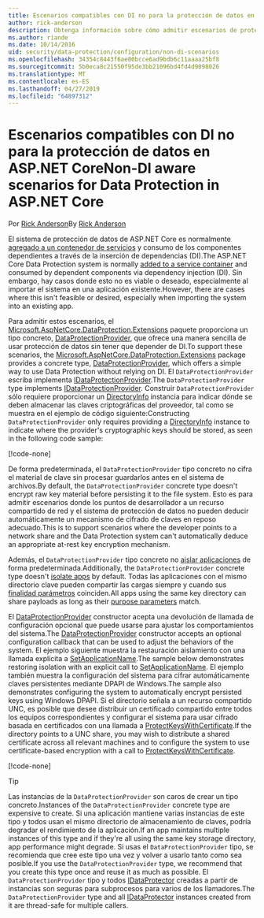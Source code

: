 ```yaml
---
title: Escenarios compatibles con DI no para la protección de datos en ASP.NET Core
author: rick-anderson
description: Obtenga información sobre cómo admitir escenarios de protección de datos donde no se puede o no desea utilizar un servicio proporcionado por la inserción de dependencias.
ms.author: riande
ms.date: 10/14/2016
uid: security/data-protection/configuration/non-di-scenarios
ms.openlocfilehash: 34354c8443f6ae00bcce6ad9bdb6c11aaaa25bf8
ms.sourcegitcommit: 5b0eca8c21550f95de3bb21096bd4fd4d9098026
ms.translationtype: MT
ms.contentlocale: es-ES
ms.lasthandoff: 04/27/2019
ms.locfileid: "64897312"
---
```

# <a name="non-di-aware-scenarios-for-data-protection-in-aspnet-core"></a><span data-ttu-id="eb2fb-103">Escenarios compatibles con DI no para la protección de datos en ASP.NET Core</span><span class="sxs-lookup"><span data-stu-id="eb2fb-103">Non-DI aware scenarios for Data Protection in ASP.NET Core</span></span>

<span data-ttu-id="eb2fb-104">Por [Rick Anderson](https://twitter.com/RickAndMSFT)</span><span class="sxs-lookup"><span data-stu-id="eb2fb-104">By [Rick Anderson](https://twitter.com/RickAndMSFT)</span></span>

<span data-ttu-id="eb2fb-105">El sistema de protección de datos de ASP.NET Core es normalmente [agregado a un contenedor de servicios](xref:security/data-protection/consumer-apis/overview) y consumo de los componentes dependientes a través de la inserción de dependencias (DI).</span><span class="sxs-lookup"><span data-stu-id="eb2fb-105">The ASP.NET Core Data Protection system is normally [added to a service container](xref:security/data-protection/consumer-apis/overview) and consumed by dependent components via dependency injection (DI).</span></span> <span data-ttu-id="eb2fb-106">Sin embargo, hay casos donde esto no es viable o deseado, especialmente al importar el sistema en una aplicación existente.</span><span class="sxs-lookup"><span data-stu-id="eb2fb-106">However, there are cases where this isn't feasible or desired, especially when importing the system into an existing app.</span></span>

<span data-ttu-id="eb2fb-107">Para admitir estos escenarios, el [Microsoft.AspNetCore.DataProtection.Extensions](https://www.nuget.org/packages/Microsoft.AspNetCore.DataProtection.Extensions/) paquete proporciona un tipo concreto, [DataProtectionProvider](/dotnet/api/Microsoft.AspNetCore.DataProtection.DataProtectionProvider), que ofrece una manera sencilla de usar protección de datos sin tener que depender de DI.</span><span class="sxs-lookup"><span data-stu-id="eb2fb-107">To support these scenarios, the [Microsoft.AspNetCore.DataProtection.Extensions](https://www.nuget.org/packages/Microsoft.AspNetCore.DataProtection.Extensions/) package provides a concrete type, [DataProtectionProvider](/dotnet/api/Microsoft.AspNetCore.DataProtection.DataProtectionProvider), which offers a simple way to use Data Protection without relying on DI.</span></span> <span data-ttu-id="eb2fb-108">El `DataProtectionProvider` escriba implementa [IDataProtectionProvider](/dotnet/api/microsoft.aspnetcore.dataprotection.idataprotectionprovider).</span><span class="sxs-lookup"><span data-stu-id="eb2fb-108">The `DataProtectionProvider` type implements [IDataProtectionProvider](/dotnet/api/microsoft.aspnetcore.dataprotection.idataprotectionprovider).</span></span> <span data-ttu-id="eb2fb-109">Construir `DataProtectionProvider` sólo requiere proporcionar un [DirectoryInfo](/dotnet/api/system.io.directoryinfo) instancia para indicar dónde se deben almacenar las claves criptográficas del proveedor, tal como se muestra en el ejemplo de código siguiente:</span><span class="sxs-lookup"><span data-stu-id="eb2fb-109">Constructing `DataProtectionProvider` only requires providing a [DirectoryInfo](/dotnet/api/system.io.directoryinfo) instance to indicate where the provider's cryptographic keys should be stored, as seen in the following code sample:</span></span>

[!code-none[](non-di-scenarios/_static/nodisample1.cs)]

<span data-ttu-id="eb2fb-110">De forma predeterminada, el `DataProtectionProvider` tipo concreto no cifra el material de clave sin procesar guardarlos antes en el sistema de archivos.</span><span class="sxs-lookup"><span data-stu-id="eb2fb-110">By default, the `DataProtectionProvider` concrete type doesn't encrypt raw key material before persisting it to the file system.</span></span> <span data-ttu-id="eb2fb-111">Esto es para admitir escenarios donde los puntos de desarrollador a un recurso compartido de red y el sistema de protección de datos no pueden deducir automáticamente un mecanismo de cifrado de claves en reposo adecuado.</span><span class="sxs-lookup"><span data-stu-id="eb2fb-111">This is to support scenarios where the developer points to a network share and the Data Protection system can't automatically deduce an appropriate at-rest key encryption mechanism.</span></span>

<span data-ttu-id="eb2fb-112">Además, el `DataProtectionProvider` tipo concreto no [aislar aplicaciones](xref:security/data-protection/configuration/overview#per-application-isolation) de forma predeterminada.</span><span class="sxs-lookup"><span data-stu-id="eb2fb-112">Additionally, the `DataProtectionProvider` concrete type doesn't [isolate apps](xref:security/data-protection/configuration/overview#per-application-isolation) by default.</span></span> <span data-ttu-id="eb2fb-113">Todas las aplicaciones con el mismo directorio clave pueden compartir las cargas siempre y cuando sus [finalidad parámetros](xref:security/data-protection/consumer-apis/purpose-strings) coinciden.</span><span class="sxs-lookup"><span data-stu-id="eb2fb-113">All apps using the same key directory can share payloads as long as their [purpose parameters](xref:security/data-protection/consumer-apis/purpose-strings) match.</span></span>

<span data-ttu-id="eb2fb-114">El [DataProtectionProvider](/dotnet/api/microsoft.aspnetcore.dataprotection.dataprotectionprovider) constructor acepta una devolución de llamada de configuración opcional que puede usarse para ajustar los comportamientos del sistema.</span><span class="sxs-lookup"><span data-stu-id="eb2fb-114">The [DataProtectionProvider](/dotnet/api/microsoft.aspnetcore.dataprotection.dataprotectionprovider) constructor accepts an optional configuration callback that can be used to adjust the behaviors of the system.</span></span> <span data-ttu-id="eb2fb-115">El ejemplo siguiente muestra la restauración aislamiento con una llamada explícita a [SetApplicationName](/dotnet/api/microsoft.aspnetcore.dataprotection.dataprotectionbuilderextensions.setapplicationname).</span><span class="sxs-lookup"><span data-stu-id="eb2fb-115">The sample below demonstrates restoring isolation with an explicit call to [SetApplicationName](/dotnet/api/microsoft.aspnetcore.dataprotection.dataprotectionbuilderextensions.setapplicationname).</span></span> <span data-ttu-id="eb2fb-116">El ejemplo también muestra la configuración del sistema para cifrar automáticamente claves persistentes mediante DPAPI de Windows.</span><span class="sxs-lookup"><span data-stu-id="eb2fb-116">The sample also demonstrates configuring the system to automatically encrypt persisted keys using Windows DPAPI.</span></span> <span data-ttu-id="eb2fb-117">Si el directorio señala a un recurso compartido UNC, es posible que desee distribuir un certificado compartido entre todos los equipos correspondientes y configurar el sistema para usar cifrado basada en certificados con una llamada a [ProtectKeysWithCertificate](/dotnet/api/microsoft.aspnetcore.dataprotection.dataprotectionbuilderextensions.protectkeyswithcertificate).</span><span class="sxs-lookup"><span data-stu-id="eb2fb-117">If the directory points to a UNC share, you may wish to distribute a shared certificate across all relevant machines and to configure the system to use certificate-based encryption with a call to [ProtectKeysWithCertificate](/dotnet/api/microsoft.aspnetcore.dataprotection.dataprotectionbuilderextensions.protectkeyswithcertificate).</span></span>

[!code-none[](non-di-scenarios/_static/nodisample2.cs)]

> [!TIP]
> <span data-ttu-id="eb2fb-118">Las instancias de la `DataProtectionProvider` son caros de crear un tipo concreto.</span><span class="sxs-lookup"><span data-stu-id="eb2fb-118">Instances of the `DataProtectionProvider` concrete type are expensive to create.</span></span> <span data-ttu-id="eb2fb-119">Si una aplicación mantiene varias instancias de este tipo y todos usan el mismo directorio de almacenamiento de claves, podría degradar el rendimiento de la aplicación.</span><span class="sxs-lookup"><span data-stu-id="eb2fb-119">If an app maintains multiple instances of this type and if they're all using the same key storage directory, app performance might degrade.</span></span> <span data-ttu-id="eb2fb-120">Si usas el `DataProtectionProvider` tipo, se recomienda que cree este tipo una vez y volver a usarlo tanto como sea posible.</span><span class="sxs-lookup"><span data-stu-id="eb2fb-120">If you use the `DataProtectionProvider` type, we recommend that you create this type once and reuse it as much as possible.</span></span> <span data-ttu-id="eb2fb-121">El `DataProtectionProvider` tipo y todos [IDataProtector](/dotnet/api/microsoft.aspnetcore.dataprotection.idataprotector) creadas a partir de instancias son seguras para subprocesos para varios de los llamadores.</span><span class="sxs-lookup"><span data-stu-id="eb2fb-121">The `DataProtectionProvider` type and all [IDataProtector](/dotnet/api/microsoft.aspnetcore.dataprotection.idataprotector) instances created from it are thread-safe for multiple callers.</span></span>
